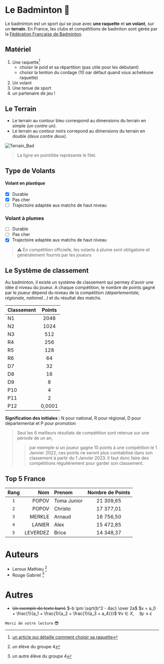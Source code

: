 # Le Badminton 🏸

Le badminton est un sport qui se joue avec **une raquette** et **un volant**, sur un **terrain**.
En France, les clubs et compétitions de badmiton sont gérée par la [Fédération Française de Badminton](https://www.ffbad.org/).

## Matériel

1. Une raquette[^1]
    - choisir le poid et sa répartition (pas utile pour les débutant)
    - choisir la tention du cordage (10 oar défaut quand vous achetéune raquette)
2. Un volant
3. Une tenue de sport
4. un partenaire de jeu !

## Le Terrain

- Le terrain au contour bleu correspond au dimensions du terrain en simple _(un contre un)_.
- Le terrain au contour noirs correpond au dimensions du terrain en double _(deux contre deux)_.

![Terrain_Bad](https://user-images.githubusercontent.com/113862047/196180723-52cdd468-1f63-4108-9d57-1593e9c51e22.jpg)
> La ligne en pointillée représente le filet.

## Type de Volants

#### Volant en plastique

- [x] Durable 
- [x] Pas cher
- [ ] Trajectoire adaptée aux matchs de haut niveau

### Volant à plumes

- [ ] Durable 
- [ ] Pas cher
- [x] Trajectoire adaptée aux matchs de haut niveau

> ⚠️ En compétition officielle, les volants à plume sont obligatoire et génèralement fournis par les joueurs

## Le Système de classement

Au badminton, il existe un système de classement qui permey d'avoir une idée d niveau du joueur. A chaque compétition, le nombre de points gagné par le joueur dépend du niveau de la compétition _(départementale, régionale, national...)_ et du résultat des matchs.

| Classement | Points |
| ---------- |:------:| 
| N1 | 2048 | 
| N2 | 1024 |
| N3 | 512 |
| R4 | 256 |
| R5 | 128 |
| R6 | 64 |
| D7 | 32 |
| D8 | 16 |
| D9 | 8 |
| P10 | 4 |
| P11 | 2 |
| P12 | 0,0001|

**Signification des initiales :** N pour national, R pour régional, D pour départemental et P pour promotion
> Seul les 6 meilleurs résultats de compétition sont retenue sur une période de un an, 
>> par exemple si un joueur gagne 10 points à une compétition le 1 Janvier 2022, ces points ne seront plus comtabilisé dans son classement à partir du 1 Janvier 2023. Il faut donc faire des compétitions régulièrement pour garder son classement.

## Top 5 France

| Rang | Nom | Prenom | Nombre de Points |
|:----:|----:|:-------|:----------------:|
| `1` | POPOV | Toma Junior |  21 309,65 |
|`2` | POPOV | Christo | 17 377,01 |
|`3`|MERKLE|Arnaud|16 756,50|
|`4`|LANIER|Alex|15 472,85|
|`5`|LEVERDEZ|Brice|14 348,37|

# Auteurs

- Leroux Mathieu [^2]
- Rouge Gabriel [^3]

# Autres 

- ~~Un exemple de texte barré~~
$-b \pm \sqrt{b^2 - 4ac} \over 2a$
$x = a_0 + \frac{1}{a_1 + \frac{1}{a_2 + \frac{1}{a_3 + a_4}}}$
$\forall x \in X, \quad \exists y \leq \epsilon$

``` Merci de votre lecture ``` 😎

[^1]: [un article qui détaille comment choisir sa raquette](https://colizey.fr/magazine/article/225-comment-choisir-sa-raquette-de-badminton)
[^2]: un élève du groupe 4
[^3]: un autre élève du groupe 4
